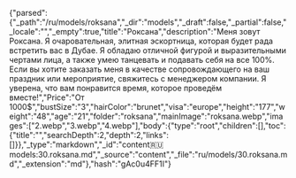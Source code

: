 {"parsed":{"_path":"/ru/models/roksana","_dir":"models","_draft":false,"_partial":false,"_locale":"","_empty":true,"title":"Роксана","description":"Меня зовут Роксана. Я очаровательная, элитная эскортница, которая будет рада встретить вас в Дубае. Я обладаю отличной фигурой и выразительными чертами лица, а также умею танцевать и подавать себя на все 100%. Если вы хотите заказать меня в качестве сопровождающего на ваш праздник или мероприятие, свяжитесь с менеджером компании. Я уверена, что вам понравится время, которое проведём вместе!","Price":"От 1000$","bustSize":"3","hairColor":"brunet","visa":"europe","height":"177","weight":"48","age":"21","folder":"roksana","mainImage":"roksana.webp","images":["2.webp","3.webp","4.webp"],"body":{"type":"root","children":[],"toc":{"title":"","searchDepth":2,"depth":2,"links":[]}},"_type":"markdown","_id":"content:ru:models:30.roksana.md","_source":"content","_file":"ru/models/30.roksana.md","_extension":"md"},"hash":"gAc0u4FF1I"}